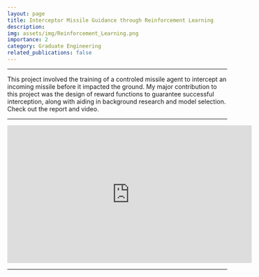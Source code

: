 ```yaml
---
layout: page
title: Interceptor Missile Guidance through Reinforcement Learning
description: 
img: assets/img/Reinforcement_Learning.png
importance: 2
category: Graduate Engineering
related_publications: false
---
```


---
This project involved the training of a controled missile agent to intercept an incoming missile before it impacted the ground. My major contribution to this project was the design of reward functions to guarantee successful interception, along with aiding in background research and model selection. Check out the report and video.

---

<iframe width="560" height="315" src="https://www.youtube.com/embed/PxFW99PnIT0?si=BqOsp-jzNwkX-WdJ" title="YouTube video player" frameborder="0" allow="accelerometer; autoplay; clipboard-write; encrypted-media; gyroscope; picture-in-picture; web-share" allowfullscreen></iframe>

---
<div>
    <object data="../../assets/pdf/CSCE_689__Project.pdf" width="1000" height="1000" type="application/pdf"></object>
<div>